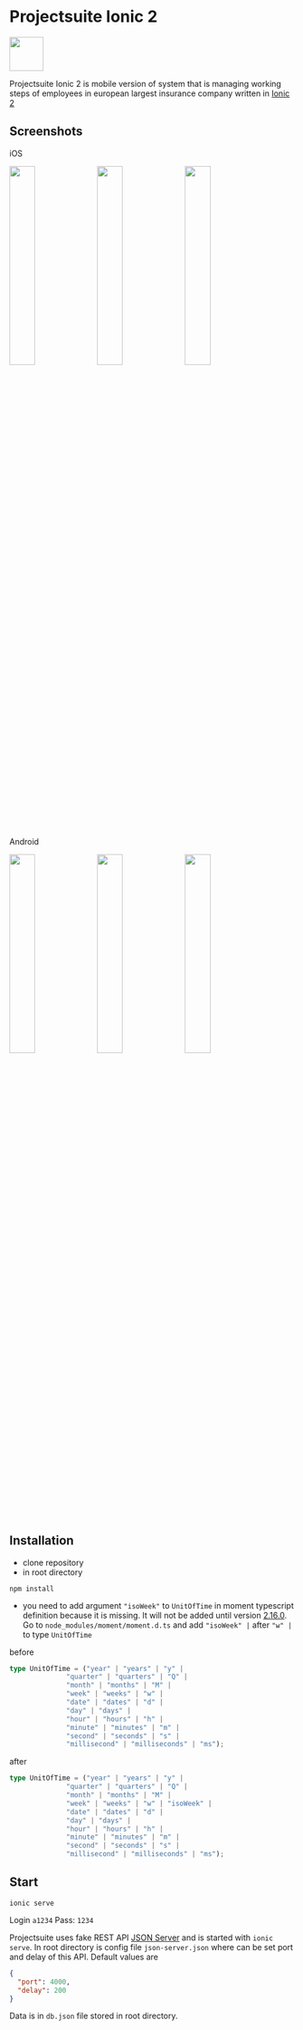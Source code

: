 # Projectsuite Ionic 2

<img src="https://github.com/msio777/projectsuite.mobile/blob/master/projectsuite_logo.png"  width="60">

Projectsuite Ionic 2 is mobile version of system that is managing working steps of employees in european largest insurance company written in [Ionic 2](http://ionic.io/2) 

## Screenshots
iOS

<img src="https://github.com/msio777/projectsuite.mobile/blob/master/screens/screen_ios.png" width="30%" height="30%">
<img src="https://github.com/msio777/projectsuite.mobile/blob/master/screens/screen2_ios.png" width="30%" height="30%">
<img src="https://github.com/msio777/projectsuite.mobile/blob/master/screens/screen3_ios.png" width="30%" height="30%">

Android

<img src="https://github.com/msio777/projectsuite.mobile/blob/master/screens/screen_android.png" width="30%" height="30%">
<img src="https://github.com/msio777/projectsuite.mobile/blob/master/screens/screen2_android.png" width="30%" height="30%">
<img src="https://github.com/msio777/projectsuite.mobile/blob/master/screens/screen3_android.png" width="30%" height="30%">


## Installation
* clone repository
* in root directory
```shell
npm install
```
* you need to add argument `"isoWeek"` to `UnitOfTime` in moment typescript definition because it is missing. It will not be added until version [2.16.0](https://github.com/moment/moment/milestone/34). 
Go to `node_modules/moment/moment.d.ts` and  add `"isoWeek" |` after `"w" |` to type `UnitOfTime`

before

```ts
type UnitOfTime = ("year" | "years" | "y" |
              "quarter" | "quarters" | "Q" |
              "month" | "months" | "M" |
              "week" | "weeks" | "w" |
              "date" | "dates" | "d" |
              "day" | "days" |
              "hour" | "hours" | "h" |
              "minute" | "minutes" | "m" |
              "second" | "seconds" | "s" |
              "millisecond" | "milliseconds" | "ms");
```

after

```ts
type UnitOfTime = ("year" | "years" | "y" |
              "quarter" | "quarters" | "Q" |
              "month" | "months" | "M" |
              "week" | "weeks" | "w" | "isoWeek" |
              "date" | "dates" | "d" |
              "day" | "days" |
              "hour" | "hours" | "h" |
              "minute" | "minutes" | "m" |
              "second" | "seconds" | "s" |
              "millisecond" | "milliseconds" | "ms");
```

## Start 
```shell
ionic serve
```
Login `a1234` Pass: `1234`

Projectsuite uses fake REST API [JSON Server](https://github.com/typicode/json-server) and is started with `ionic serve`. In root directory is config file `json-server.json` where can be set port and delay of this API. Default values are

```json
{
  "port": 4000,
  "delay": 200
}
```
Data is in `db.json` file stored in root directory.




